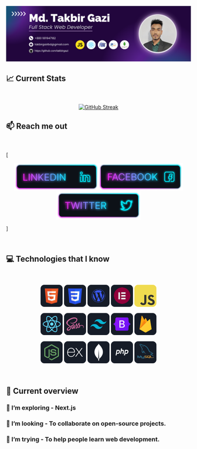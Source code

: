 <a href="https://www.facebook.com/takbirgazibd">
<img src="https://github.com/takbirgazi/takbirgazi/blob/main/images/banner2.png" />
</a>

## :chart_with_upwards_trend: Current Stats

<br />
<p align="center">
  <a href="https://git.io/streak-stats"><img src="https://github-readme-streak-stats.herokuapp.com?user=takbirgazi&theme=dark&border_radius=4&card_width=500&card_height=200&background=65%2C000000%2C1727EB" alt="GitHub Streak" /></a>
</p>

## :mailbox: Reach me out

<br />

[<p align="center">[<img height="75" src="https://github.com/takbirgazi/takbirgazi/blob/main/images/icons/Linkedin.png">](https://www.linkedin.com/in/takbirgazi/)[<img height="75" src="https://github.com/takbirgazi/takbirgazi/blob/main/images/icons/Facebook.png">](https://www.facebook.com/takbirgazibd)[<img height="75" src="https://github.com/takbirgazi/takbirgazi/blob/main/images/icons/Twitter.png">](https://twitter.com/takbirgazibd)</p>]

<br />

## :computer: Technologies that I know

<br>
<p align="center">
<img src="https://github.com/takbirgazi/takbirgazi/blob/main/images/icons/HTML.png"/>
<img src="https://github.com/takbirgazi/takbirgazi/blob/main/images/icons/css.png"/>
<img src="https://github.com/takbirgazi/takbirgazi/blob/main/images/icons/wordpress.png"/>
<img src="https://github.com/takbirgazi/takbirgazi/blob/main/images/icons/elementor.png"/>
<img src="https://github.com/takbirgazi/takbirgazi/blob/main/images/icons/JavaScript.png"/>
</p>
<p align="center">
<img src="https://github.com/takbirgazi/takbirgazi/blob/main/images/icons/react.png"/>
<img src="https://github.com/takbirgazi/takbirgazi/blob/main/images/icons/sass.png"/>
<img src="https://github.com/takbirgazi/takbirgazi/blob/main/images/icons/tailwind.png"/>
<img src="https://github.com/takbirgazi/takbirgazi/blob/main/images/icons/Bootsrap.png"/>
<img src="https://github.com/takbirgazi/takbirgazi/blob/main/images/icons/firebase.png"/>
</p>
<p align="center">
<img src="https://github.com/takbirgazi/takbirgazi/blob/main/images/icons/node.png"/>
<img src="https://github.com/takbirgazi/takbirgazi/blob/main/images/icons/express.png"/>
<img src="https://github.com/takbirgazi/takbirgazi/blob/main/images/icons/mongo.png"/>
<img src="https://github.com/takbirgazi/takbirgazi/blob/main/images/icons/php.png"/>
<img src="https://github.com/takbirgazi/takbirgazi/blob/main/images/icons/mysql.png"/>
</p><br/>

## :eyes: Current overview

### 🌱 I’m exploring - Next.js 
### 👯 I’m looking - To collaborate on open-source projects. 
### 🤔 I’m trying - To help people learn web development. 
